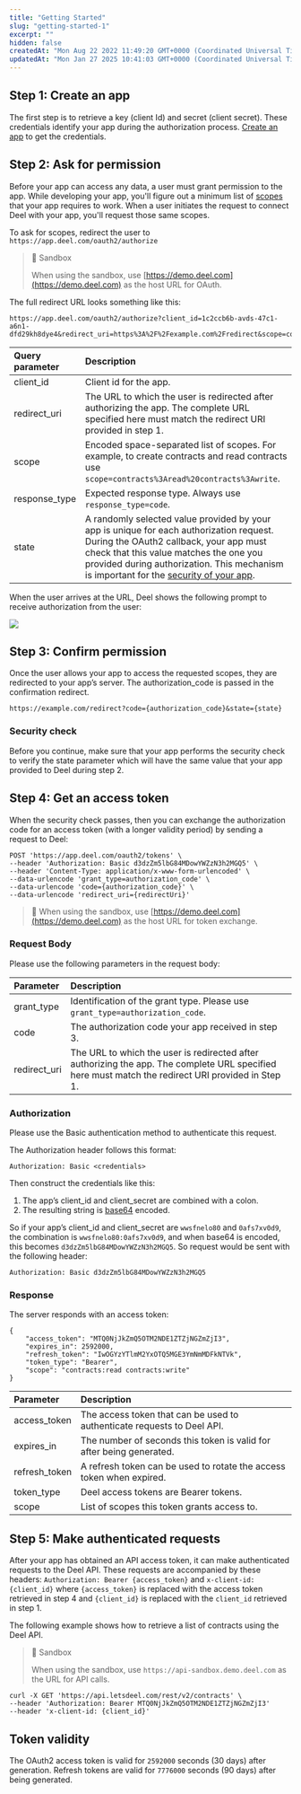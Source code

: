 ```yaml
---
title: "Getting Started"
slug: "getting-started-1"
excerpt: ""
hidden: false
createdAt: "Mon Aug 22 2022 11:49:20 GMT+0000 (Coordinated Universal Time)"
updatedAt: "Mon Jan 27 2025 10:41:03 GMT+0000 (Coordinated Universal Time)"
---
```

## Step 1: Create an app

The first step is to retrieve a key (client Id) and secret (client secret). These credentials identify your app during the authorization process. [Create an app](https://developer.deel.com/docs/oauth2-apps) to get the credentials. 

## Step 2: Ask for permission

Before your app can access any data, a user must grant permission to the app. While developing your app, you'll figure out a minimum list of [scopes](https://developer.deel.com/docs/scopes-1) that your app requires to work. When a user initiates the request to connect Deel with your app, you'll request those same scopes.

To ask for scopes, redirect the user to `https://app.deel.com/oauth2/authorize`

> 📘 Sandbox
> 
> When using the sandbox, use [https://demo.deel.com](https://demo.deel.com) as the host URL for OAuth.

The full redirect URL looks something like this:

```
https://app.deel.com/oauth2/authorize?client_id=1c2ccb6b-avds-47c1-a6n1-dfd29kh8dye4&redirect_uri=https%3A%2F%2Fexample.com%2Fredirect&scope=contracts%3Aread%20contracts%3Awrite%20organizations%3Aread&response_type=code&state=fp1eh3jkly
```

| Query parameter | Description                                                                                                                                                                                                                                                                                                                        |
| :-------------- | :--------------------------------------------------------------------------------------------------------------------------------------------------------------------------------------------------------------------------------------------------------------------------------------------------------------------------------- |
| client_id       | Client id for the app.                                                                                                                                                                                                                                                                                                             |
| redirect_uri    | The URL to which the user is redirected after authorizing the app. The complete URL specified here must match the redirect URI provided in step 1.                                                                                                                                                                                 |
| scope           | Encoded space-separated list of scopes. For example, to create contracts and read contracts use `scope=contracts%3Aread%20contracts%3Awrite`.                                                                                                                                                                                      |
| response_type   | Expected response type. Always use `response_type=code`.                                                                                                                                                                                                                                                                           |
| state           | A randomly selected value provided by your app is unique for each authorization request. During the OAuth2 callback, your app must check that this value matches the one you provided during authorization. This mechanism is important for the [security of your app](https://datatracker.ietf.org/doc/html/rfc6819#section-3.6). |

When the user arrives at the URL, Deel shows the following prompt to receive authorization from the user:

![](https://files.readme.io/5ec2fac-pika-1693309426531-1x.png)


## Step 3: Confirm permission

Once the user allows your app to access the requested scopes, they are redirected to your app’s server. The authorization_code is passed in the confirmation redirect.

```
https://example.com/redirect?code={authorization_code}&state={state}
```

### Security check

Before you continue, make sure that your app performs the security check to verify the state parameter which will have the same value that your app provided to Deel during step 2.

## Step 4: Get an access token

When the security check passes, then you can exchange the authorization code for an access token (with a longer validity period) by sending a request to Deel:

```
POST 'https://app.deel.com/oauth2/tokens' \
--header 'Authorization: Basic d3dzZm5lbG84MDowYWZzN3h2MGQ5' \
--header 'Content-Type: application/x-www-form-urlencoded' \
--data-urlencode 'grant_type=authorization_code' \
--data-urlencode 'code={authorization_code}' \
--data-urlencode 'redirect_uri={redirectUri}'
```

> 📘 When using the sandbox, use [https://demo.deel.com](https://demo.deel.com) as the host URL for token exchange.

### Request Body

Please use the following parameters in the request body:

| Parameter    | Description                                                                                                                                        |
| :----------- | :------------------------------------------------------------------------------------------------------------------------------------------------- |
| grant_type   | Identification of the grant type. Please use `grant_type=authorization_code`.                                                                      |
| code         | The authorization code your app received in step 3.                                                                                                |
| redirect_uri | The URL to which the user is redirected after authorizing the app. The complete URL specified here must match the redirect URI provided in Step 1. |

### Authorization

Please use the Basic authentication method to authenticate this request.

The Authorization header follows this format:

```
Authorization: Basic <credentials>
```

Then construct the credentials like this:

1. The app’s client_id and client_secret are combined with a colon.
2. The resulting string is [base64](https://developer.mozilla.org/en-US/docs/Glossary/Base64) encoded.

So if your app’s client_id and client_secret are `wwsfnelo80` and `0afs7xv0d9`, the combination is `wwsfnelo80:0afs7xv0d9`, and when base64 is encoded, this becomes `d3dzZm5lbG84MDowYWZzN3h2MGQ5`. So request would be sent with the following header:

```
Authorization: Basic d3dzZm5lbG84MDowYWZzN3h2MGQ5
```

### Response

The server responds with an access token:

```
{
    "access_token": "MTQ0NjJkZmQ5OTM2NDE1ZTZjNGZmZjI3",
    "expires_in": 2592000,
    "refresh_token": "IwOGYzYTlmM2YxOTQ5MGE3YmNmMDFkNTVk",
    "token_type": "Bearer",
    "scope": "contracts:read contracts:write"
}
```

| Parameter     | Description                                                             |
| :------------ | :---------------------------------------------------------------------- |
| access_token  | The access token that can be used to authenticate requests to Deel API. |
| expires_in    | The number of seconds this token is valid for after being generated.    |
| refresh_token | A refresh token can be used to rotate the access token when expired.    |
| token_type    | Deel access tokens are Bearer tokens.                                   |
| scope         | List of scopes this token grants access to.                             |

## Step 5: Make authenticated requests

After your app has obtained an API access token, it can make authenticated requests to the Deel API. These requests are accompanied by these headers: `Authorization: Bearer {access_token}` and `x-client-id: {client_id}` where `{access_token}` is replaced with the access token retrieved in step 4 and `{client_id}` is replaced with the `client_id` retrieved in step 1.

The following example shows how to retrieve a list of contracts using the Deel API.

> 📘 Sandbox
> 
> When using the sandbox, use `https://api-sandbox.demo.deel.com` as the URL for API calls.

```
curl -X GET 'https://api.letsdeel.com/rest/v2/contracts' \
--header 'Authorization: Bearer MTQ0NjJkZmQ5OTM2NDE1ZTZjNGZmZjI3'
--header 'x-client-id: {client_id}'
```

## Token validity

The OAuth2 access token is valid for `2592000` seconds (30 days) after generation. Refresh tokens are valid for `7776000` seconds (90 days) after being generated.
